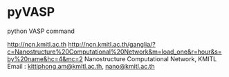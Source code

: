 # pyVASP
python VASP command


http://ncn.kmitl.ac.th
http://ncn.kmitl.ac.th/ganglia/?c=Nanostructure%20Computational%20Network&m=load_one&r=hour&s=by%20name&hc=4&mc=2
Nanostructure Computational Network, KMITL
Email : kittiphong.am@kmitl.ac.th, nano@kmitl.ac.th
